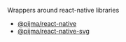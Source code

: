 Wrappers around react-native libraries

- [@pijma/react-native](https://github.com/qiwi/pijma-native/tree/master/packages/react-native#readme)
- [@pijma/react-native-svg](https://github.com/qiwi/pijma-native/tree/master/packages/react-native-svg#readme)
